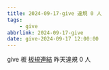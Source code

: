 ```yaml
---
title: 2024-09-17-give 違規 0 人
tags:
    - give
abbrlink: 2024-09-17-give
date: give-2024-09-17 12:00:00
---
```

give 板 [板規連結](https://www.ptt.cc/bbs/give/M.1612495900.A.C32.html)
昨天違規 0 人
